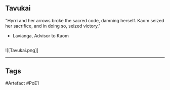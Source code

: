 ## Tavukai
"Hyrri and her arrows broke the sacred code, damning herself.
Kaom seized her sacrifice, and in doing so, seized victory."
- Lavianga, Advisor to Kaom
##
![[Tavukai.png]]

---
## Tags
#Artefact
#PoE1